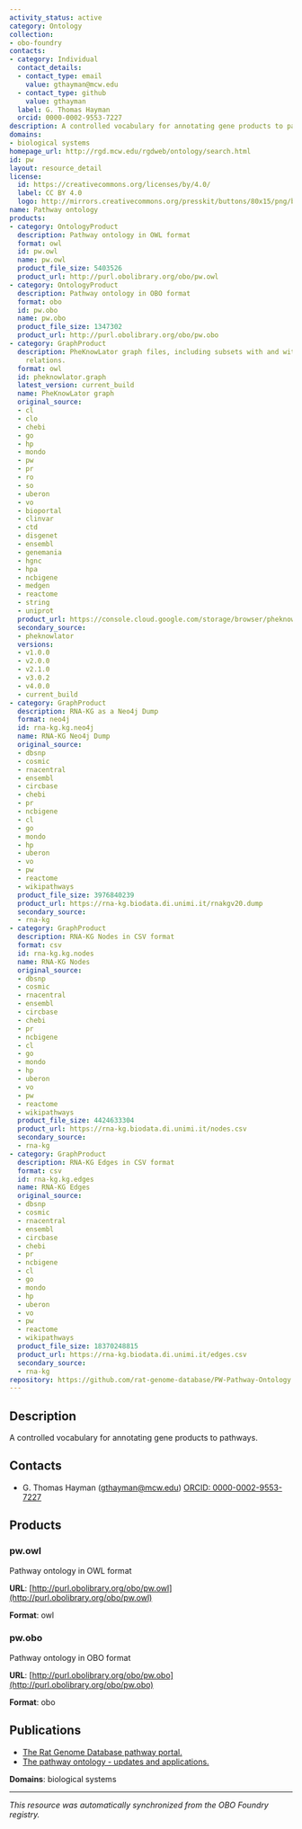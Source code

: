 ```yaml
---
activity_status: active
category: Ontology
collection:
- obo-foundry
contacts:
- category: Individual
  contact_details:
  - contact_type: email
    value: gthayman@mcw.edu
  - contact_type: github
    value: gthayman
  label: G. Thomas Hayman
  orcid: 0000-0002-9553-7227
description: A controlled vocabulary for annotating gene products to pathways.
domains:
- biological systems
homepage_url: http://rgd.mcw.edu/rgdweb/ontology/search.html
id: pw
layout: resource_detail
license:
  id: https://creativecommons.org/licenses/by/4.0/
  label: CC BY 4.0
  logo: http://mirrors.creativecommons.org/presskit/buttons/80x15/png/by.png
name: Pathway ontology
products:
- category: OntologyProduct
  description: Pathway ontology in OWL format
  format: owl
  id: pw.owl
  name: pw.owl
  product_file_size: 5403526
  product_url: http://purl.obolibrary.org/obo/pw.owl
- category: OntologyProduct
  description: Pathway ontology in OBO format
  format: obo
  id: pw.obo
  name: pw.obo
  product_file_size: 1347302
  product_url: http://purl.obolibrary.org/obo/pw.obo
- category: GraphProduct
  description: PheKnowLator graph files, including subsets with and without inverse
    relations.
  format: owl
  id: pheknowlator.graph
  latest_version: current_build
  name: PheKnowLator graph
  original_source:
  - cl
  - clo
  - chebi
  - go
  - hp
  - mondo
  - pw
  - pr
  - ro
  - so
  - uberon
  - vo
  - bioportal
  - clinvar
  - ctd
  - disgenet
  - ensembl
  - genemania
  - hgnc
  - hpa
  - ncbigene
  - medgen
  - reactome
  - string
  - uniprot
  product_url: https://console.cloud.google.com/storage/browser/pheknowlator/current_build/knowledge_graphs?pageState=(%22StorageObjectListTable%22:(%22f%22:%22%255B%255D%22))&inv=1&invt=Ab5_1Q&project=pheknowlator
  secondary_source:
  - pheknowlator
  versions:
  - v1.0.0
  - v2.0.0
  - v2.1.0
  - v3.0.2
  - v4.0.0
  - current_build
- category: GraphProduct
  description: RNA-KG as a Neo4j Dump
  format: neo4j
  id: rna-kg.kg.neo4j
  name: RNA-KG Neo4j Dump
  original_source:
  - dbsnp
  - cosmic
  - rnacentral
  - ensembl
  - circbase
  - chebi
  - pr
  - ncbigene
  - cl
  - go
  - mondo
  - hp
  - uberon
  - vo
  - pw
  - reactome
  - wikipathways
  product_file_size: 3976840239
  product_url: https://rna-kg.biodata.di.unimi.it/rnakgv20.dump
  secondary_source:
  - rna-kg
- category: GraphProduct
  description: RNA-KG Nodes in CSV format
  format: csv
  id: rna-kg.kg.nodes
  name: RNA-KG Nodes
  original_source:
  - dbsnp
  - cosmic
  - rnacentral
  - ensembl
  - circbase
  - chebi
  - pr
  - ncbigene
  - cl
  - go
  - mondo
  - hp
  - uberon
  - vo
  - pw
  - reactome
  - wikipathways
  product_file_size: 4424633304
  product_url: https://rna-kg.biodata.di.unimi.it/nodes.csv
  secondary_source:
  - rna-kg
- category: GraphProduct
  description: RNA-KG Edges in CSV format
  format: csv
  id: rna-kg.kg.edges
  name: RNA-KG Edges
  original_source:
  - dbsnp
  - cosmic
  - rnacentral
  - ensembl
  - circbase
  - chebi
  - pr
  - ncbigene
  - cl
  - go
  - mondo
  - hp
  - uberon
  - vo
  - pw
  - reactome
  - wikipathways
  product_file_size: 18370248815
  product_url: https://rna-kg.biodata.di.unimi.it/edges.csv
  secondary_source:
  - rna-kg
repository: https://github.com/rat-genome-database/PW-Pathway-Ontology
---
```

## Description

A controlled vocabulary for annotating gene products to pathways.

## Contacts

- G. Thomas Hayman (gthayman@mcw.edu) [ORCID: 0000-0002-9553-7227](https://orcid.org/0000-0002-9553-7227)

## Products

### pw.owl

Pathway ontology in OWL format

**URL**: [http://purl.obolibrary.org/obo/pw.owl](http://purl.obolibrary.org/obo/pw.owl)

**Format**: owl

### pw.obo

Pathway ontology in OBO format

**URL**: [http://purl.obolibrary.org/obo/pw.obo](http://purl.obolibrary.org/obo/pw.obo)

**Format**: obo

## Publications

- [The Rat Genome Database pathway portal.](https://www.ncbi.nlm.nih.gov/pubmed/21478484)
- [The pathway ontology - updates and applications.](https://www.ncbi.nlm.nih.gov/pubmed/24499703)

**Domains**: biological systems

---

*This resource was automatically synchronized from the OBO Foundry registry.*